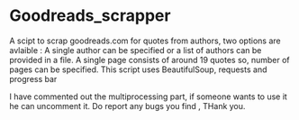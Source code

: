 # Goodreads_scrapper
A scipt to scrap goodreads.com for quotes from authors, two options are avlaible : A single author can be specified  or a list of authors can be provided in a file.
A single page consists of around 19 quotes so, number of pages can be specified.
This script uses BeautifulSoup, requests and progress bar

I have commented out the multiprocessing part, if someone wants to use it he can uncomment it.
Do report any bugs you find , THank you.
